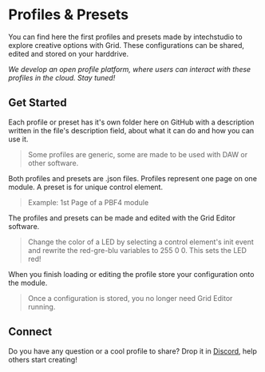 # Profiles & Presets
You can find here the first profiles and presets made by intechstudio to explore creative options with Grid. These configurations can be shared, edited and stored on your harddrive. 

*We develop an open profile platform, where users can interact with these profiles in the cloud. Stay tuned!*

## Get Started

Each profile or preset has it's own folder here on GitHub with a description written in the file's description field, about what it can do and how you can use it.
> Some profiles are generic, some are made to be used with DAW or other software.

Both profiles and presets are .json files. Profiles represent one page on one module. A preset is for unique control element.
> Example: 1st Page of a PBF4 module

The profiles and presets can be made and edited with the Grid Editor software.
> Change the color of a LED by selecting a control element's init event and rewrite the red-gre-blu variables to 255 0 0. This sets the LED red!

When you finish loading or editing the profile store your configuration onto the module.
> Once a configuration is stored, you no longer need Grid Editor running.

## Connect
Do you have any question or a cool profile to share? Drop it in [Discord](https://discord.gg/GRUdF2R), help others start creating!
